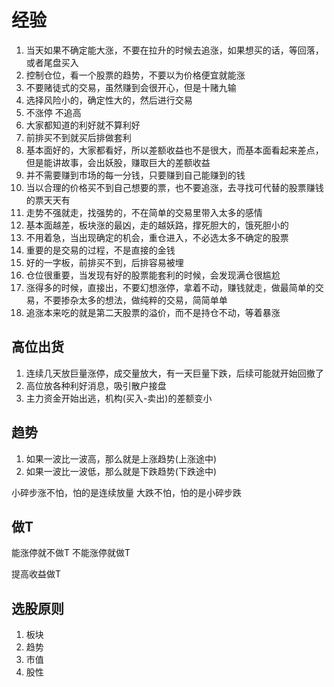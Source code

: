 # 经验

1. 当天如果不确定能大涨，不要在拉升的时候去追涨，如果想买的话，等回落，或者尾盘买入
2. 控制仓位，看一个股票的趋势，不要以为价格便宜就能涨
3. 不要赌徒式的交易，虽然赚到会很开心，但是十赌九输
4. 选择风险小的，确定性大的，然后进行交易
5. 不涨停 不追高
6. 大家都知道的利好就不算利好
7. 前排买不到就买后排做套利
8. 基本面好的，大家都看好，所以差额收益也不是很大，而基本面看起来差点，但是能讲故事，会出妖股，赚取巨大的差额收益
9. 并不需要赚到市场的每一分钱，只要赚到自己能赚到的钱
10. 当以合理的价格买不到自己想要的票，也不要追涨，去寻找可代替的股票赚钱的票天天有
11. 走势不强就走，找强势的，不在简单的交易里带入太多的感情
12. 基本面越差，板块涨的最凶，走的越妖路，撑死胆大的，饿死胆小的
13. 不用着急，当出现确定的机会，重仓进入，不必选太多不确定的股票
14. 重要的是交易的过程，不是直接的金钱
15. 好的一字板，前排买不到，后排容易被埋
16. 仓位很重要，当发现有好的股票能套利的时候，会发现满仓很尴尬
17. 涨得多的时候，直接出，不要幻想涨停，拿着不动，赚钱就走，做最简单的交易，不要掺杂太多的想法，做纯粹的交易，简简单单
18. 追涨本来吃的就是第二天股票的溢价，而不是持仓不动，等着暴涨


## 高位出货

1. 连续几天放巨量涨停，成交量放大，有一天巨量下跌，后续可能就开始回撤了
2. 高位放各种利好消息，吸引散户接盘
3. 主力资金开始出逃，机构(买入-卖出)的差额变小

## 趋势

1. 如果一波比一波高，那么就是上涨趋势(上涨途中)
2. 如果一波比一波低，那么就是下跌趋势(下跌途中)

小碎步涨不怕，怕的是连续放量
大跌不怕，怕的是小碎步跌

## 做T

能涨停就不做T
不能涨停就做T

提高收益做T

## 选股原则

1. 板块
2. 趋势
3. 市值
4. 股性